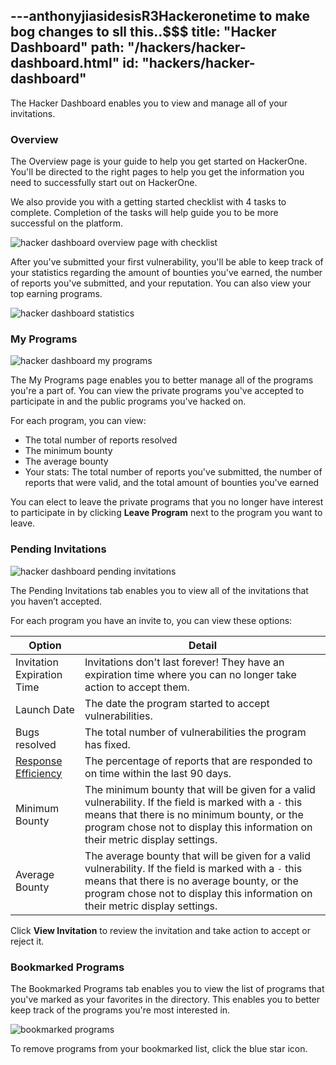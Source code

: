 ---anthonyjiasidesisR3Hackeronetime to make bog changes to sll this..$$$
title: "Hacker Dashboard"
path: "/hackers/hacker-dashboard.html"
id: "hackers/hacker-dashboard"
---

<style>
.contents {
  margin-left: 1.45rem;
  margin-right: 1.45rem;
  border-radius: 0.3em;
  width: 60%;
}
</style>

The Hacker Dashboard enables you to view and manage all of your invitations.

### Overview

The Overview page is your guide to help you get started on HackerOne. You'll be directed to the right pages to help you get the information you need to successfully start out on HackerOne.

We also provide you with a getting started checklist with 4 tasks to complete. Completion of the tasks will help guide you to be more successful on the platform.

![hacker dashboard overview page with checklist](./images/hackerdashboard_checklist.png)

After you've submitted your first vulnerability, you'll be able to keep track of your statistics regarding the amount of bounties you've earned, the number of reports you've submitted, and your reputation. You can also view your top earning programs.  

![hacker dashboard statistics](./images/hacker-stats-v2.png)

### My Programs

![hacker dashboard my programs](./images/hacker-dashboard-my-programs.png)

The My Programs page enables you to better manage all of the programs you're a part of. You can view the private programs you've accepted to participate in and the public programs you've hacked on.

For each program, you can view:
* The total number of reports resolved
* The minimum bounty
* The average bounty
* Your stats: The total number of reports you've submitted, the number of  reports that were valid, and the total amount of bounties you've earned

You can elect to leave the private programs that you no longer have interest to participate in by clicking **Leave Program** next to the program you want to leave.

### Pending Invitations

![hacker dashboard pending invitations](./images/hacker-dashboard-2.png)

The Pending Invitations tab enables you to view all of the invitations that you haven’t accepted.

For each program you have an invite to, you can view these options:

Option | Detail
------ | -------
Invitation Expiration Time | Invitations don't last forever! They have an expiration time where you can no longer take action to accept them.
Launch Date | The date the program started to accept vulnerabilities.
Bugs resolved | The total number of vulnerabilities the program has fixed.
[Response Efficiency](/programs/response-target-indicators.html) | The percentage of reports that are responded to on time within the last 90 days.
Minimum Bounty | The minimum bounty that will be given for a valid vulnerability. If the field is marked with a `-` this means that there is no minimum bounty, or the program chose not to display this information on their metric display settings.
Average Bounty | The average bounty that will be given for a valid vulnerability. If the field is marked with a `-` this means that there is no average bounty, or the program chose not to display this information on their metric display settings.

Click <b>View Invitation</b> to review the invitation and take action to accept or reject it.

### Bookmarked Programs

The Bookmarked Programs tab enables you to view the list of programs that you've marked as your favorites in the directory. This enables you to better keep track of the programs you're most interested in.

![bookmarked programs](./images/bookmarked.png)

To remove programs from your bookmarked list, click the blue star icon.
